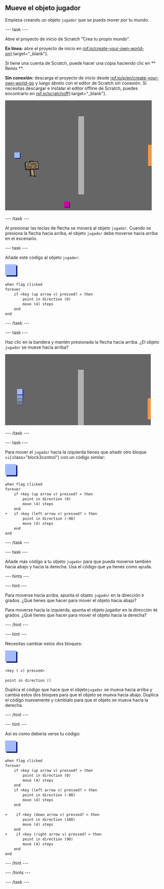 ## Mueve el objeto jugador

Empieza creando un objeto `jugador` que se pueda mover por tu mundo.

\--- task \---

Abre el proyecto de inicio de Scratch "Crea tu propio mundo".

**En línea:** abre el proyecto de inicio en [rpf.io/create-your-own-world-on](http://rpf.io/create-your-own-world-on){:target="_blank"}.

Si tiene una cuenta de Scratch, puede hacer una copia haciendo clic en ** Remix **.

**Sin conexión:** descarga el proyecto de inicio desde [rpf.io/p/en/create-your-own-world-go](http://rpf.io/p/en/create-your-own-world-go) y luego ábrelo con el editor de Scratch sin conexión. Si necesitas descargar e instalar el editor offline de Scratch, puedes encontrarlo en [rpf.io/scratchoff](https://rpf.io/scratchoff){:target="_blank"}.

![captura de pantalla](images/world-starter.png)

\--- /task \---

Al presionar las teclas de flecha se moverá al objeto `jugador`. Cuando se presiona la flecha hacia arriba, el objeto `jugador` debe moverse hacia arriba en el escenario.

\--- task \---

Añade este código al objeto `jugador`:

![jugador](images/player.png)

```blocks3
when flag clicked
forever
    if <key (up arrow v) pressed? > then
        point in direction (0)
        move (4) steps
    end
end
```

\--- /task \---

\--- task \---

Haz clic en la bandera y mantén presionada la flecha hacia arriba. ¿El objeto `jugador` se mueve hacia arriba?

![captura de pantalla](images/world-up.png)

\--- /task \---

\--- task \---

Para mover el `jugador` hacia la izquierda tienes que añadir otro bloque `si`{:class="block3control"} con un código similar:

![jugador](images/player.png)

```blocks3
when flag clicked
forever
    if <key (up arrow v) pressed? > then
        point in direction (0)
        move (4) steps
    end
+   if <key (left arrow v) pressed? > then
        point in direction (-90)
        move (4) steps
    end
end
```

\--- /task \---

\--- task \---

Añade más código a tu objeto `jugador` para que pueda moverse también hacia abajo y hacia la derecha. Usa el código que ya tienes como ayuda.

\--- hints \---

\--- hint \---

Para moverse hacia arriba, apunta el objeto `jugador` en la dirección `0` grados. ¿Qué tienes que hacer para mover el objeto hacia abajo?

Para moverse hacia la izquierda, apunta el objeto jugador en la dirección `90` grados. ¿Qué tienes que hacer para mover el objeto hacia la derecha?

\--- /hint \---

\--- hint \---

Necesitas cambiar estos dos bloques:

![jugador](images/player.png)

```blocks3
<key ( v) pressed>

point in direction ()
```

Duplica el código que hace que el objeto` jugador ` se mueva hacia arriba y cambia estos dos bloques para que el objeto se mueva hacia abajo. Duplica el código nuevamente y cámbialo para que el objeto se mueva hacia la derecha.

\--- /hint \---

\--- hint \---

Así es como debería verse tu código:

![jugador](images/player.png)

```blocks3
when flag clicked
forever
    if <key (up arrow v) pressed? > then
        point in direction (0)
        move (4) steps
    end
    if <key (left arrow v) pressed? > then
        point in direction (-90)
        move (4) steps
    end

+    if <key (down arrow v) pressed? > then
        point in direction (180)
        move (4) steps
    end
+    if <key (right arrow v) pressed? > then
        point in direction (90)
        move (4) steps
    end
end
```

\--- /hint \---

\--- /hints \---

\--- /task \---